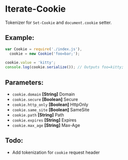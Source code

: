 # Iterate-Cookie
Tokenizer for `Set-Cookie` and `document.cookie` setter.

## Example:

```javascript
var Cookie = require('./index.js'),
  cookie = new Cookie('foo=bar;');
  
cookie.value = 'kitty';
console.log(cookie.serialize()); // Outputs foo=kitty;
```

## Parameters:
  - `cookie.domain` **[String]** Domain
  - `cookie.secure` **[Boolean]** Secure
  - `cookie.http_only` **[Boolean]** HttpOnly
  - `cookie.same_site` **[Boolean]** SameSite
  - `cookie.path` **[String]** Path
  - `cookie.expires` **[String]** Expires
  - `cookie.max_age` **[String]** Max-Age

## Todo:
- Add tokenization for `cookie` request header


